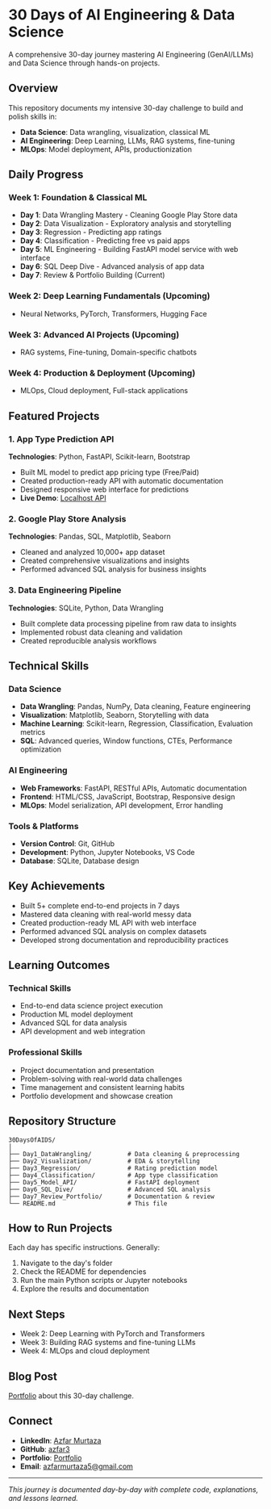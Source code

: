 # 30 Days of AI Engineering & Data Science

A comprehensive 30-day journey mastering AI Engineering (GenAI/LLMs) and Data Science through hands-on projects.

## Overview

This repository documents my intensive 30-day challenge to build and polish skills in:
- **Data Science**: Data wrangling, visualization, classical ML
- **AI Engineering**: Deep Learning, LLMs, RAG systems, fine-tuning
- **MLOps**: Model deployment, APIs, productionization

## Daily Progress

### Week 1: Foundation & Classical ML
- **Day 1**: Data Wrangling Mastery - Cleaning Google Play Store data
- **Day 2**: Data Visualization - Exploratory analysis and storytelling
- **Day 3**: Regression - Predicting app ratings
- **Day 4**: Classification - Predicting free vs paid apps
- **Day 5**: ML Engineering - Building FastAPI model service with web interface
- **Day 6**: SQL Deep Dive - Advanced analysis of app data
- **Day 7**: Review & Portfolio Building (Current)

### Week 2: Deep Learning Fundamentals (Upcoming)
- Neural Networks, PyTorch, Transformers, Hugging Face

### Week 3: Advanced AI Projects (Upcoming)  
- RAG systems, Fine-tuning, Domain-specific chatbots

### Week 4: Production & Deployment (Upcoming)
- MLOps, Cloud deployment, Full-stack applications

## Featured Projects

### 1. App Type Prediction API
**Technologies**: Python, FastAPI, Scikit-learn, Bootstrap
- Built ML model to predict app pricing type (Free/Paid)
- Created production-ready API with automatic documentation
- Designed responsive web interface for predictions
- **Live Demo**: [Localhost API](http://127.0.0.1:8000)

### 2. Google Play Store Analysis
**Technologies**: Pandas, SQL, Matplotlib, Seaborn
- Cleaned and analyzed 10,000+ app dataset
- Created comprehensive visualizations and insights
- Performed advanced SQL analysis for business insights

### 3. Data Engineering Pipeline
**Technologies**: SQLite, Python, Data Wrangling
- Built complete data processing pipeline from raw data to insights
- Implemented robust data cleaning and validation
- Created reproducible analysis workflows

## Technical Skills

### Data Science
- **Data Wrangling**: Pandas, NumPy, Data cleaning, Feature engineering
- **Visualization**: Matplotlib, Seaborn, Storytelling with data
- **Machine Learning**: Scikit-learn, Regression, Classification, Evaluation metrics
- **SQL**: Advanced queries, Window functions, CTEs, Performance optimization

### AI Engineering  
- **Web Frameworks**: FastAPI, RESTful APIs, Automatic documentation
- **Frontend**: HTML/CSS, JavaScript, Bootstrap, Responsive design
- **MLOps**: Model serialization, API development, Error handling

### Tools & Platforms
- **Version Control**: Git, GitHub
- **Development**: Python, Jupyter Notebooks, VS Code
- **Database**: SQLite, Database design

## Key Achievements

- Built 5+ complete end-to-end projects in 7 days
- Mastered data cleaning with real-world messy data
- Created production-ready ML API with web interface
- Performed advanced SQL analysis on complex datasets
- Developed strong documentation and reproducibility practices

## Learning Outcomes

### Technical Skills
- End-to-end data science project execution
- Production ML model deployment
- Advanced SQL for data analysis
- API development and web integration

### Professional Skills
- Project documentation and presentation
- Problem-solving with real-world data challenges
- Time management and consistent learning habits
- Portfolio development and showcase creation

## Repository Structure

```
30DaysOfAIDS/
│
├── Day1_DataWrangling/          # Data cleaning & preprocessing
├── Day2_Visualization/          # EDA & storytelling
├── Day3_Regression/             # Rating prediction model
├── Day4_Classification/         # App type classification  
├── Day5_Model_API/              # FastAPI deployment
├── Day6_SQL_Dive/               # Advanced SQL analysis
├── Day7_Review_Portfolio/       # Documentation & review
└── README.md                    # This file
```

## How to Run Projects

Each day has specific instructions. Generally:

1. Navigate to the day's folder
2. Check the README for dependencies
3. Run the main Python scripts or Jupyter notebooks
4. Explore the results and documentation

## Next Steps

- Week 2: Deep Learning with PyTorch and Transformers
- Week 3: Building RAG systems and fine-tuning LLMs  
- Week 4: MLOps and cloud deployment

## Blog Post

[Portfolio](./Day7_Review_Portfolio/blog_week1_review.md) about this 30-day challenge.

## Connect

- **LinkedIn**: [Azfar Murtaza](https://www.linkedin.com/in/azfar-murtaza-0b2994303/)
- **GitHub**: [azfar3](https://github.com/azfar3)
- **Portfolio**: [Portfolio](./Day7_Review_Portfolio/portfolio.html)
- **Email**: azfarmurtaza5@gmail.com

---

*This journey is documented day-by-day with complete code, explanations, and lessons learned.*